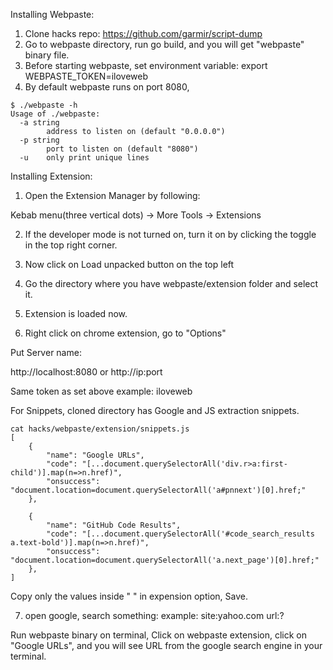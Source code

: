 Installing Webpaste:

1. Clone hacks repo: https://github.com/garmir/script-dump
2. Go to webpaste directory, run go build, and you will get "webpaste" binary file.
3. Before starting webpaste, set environment variable: export WEBPASTE_TOKEN=iloveweb
4. By default webpaste runs on port 8080,

```
$ ./webpaste -h
Usage of ./webpaste:
  -a string
        address to listen on (default "0.0.0.0")
  -p string
        port to listen on (default "8080")
  -u    only print unique lines
```

Installing Extension:

1. Open the Extension Manager by following:

Kebab menu(three vertical dots) -> More Tools -> Extensions

2. If the developer mode is not turned on, turn it on by clicking the toggle in the top right corner.

3. Now click on Load unpacked button on the top left

4. Go the directory where you have webpaste/extension folder and select it.

5. Extension is loaded now.

6. Right click on chrome extension, go to "Options"

Put Server name:

http://localhost:8080 or http://ip:port

Same token as set above example: iloveweb

For Snippets, cloned directory has Google and JS extraction snippets.
```
cat hacks/webpaste/extension/snippets.js
[
    {
        "name": "Google URLs",
        "code": "[...document.querySelectorAll('div.r>a:first-child')].map(n=>n.href)",
        "onsuccess": "document.location=document.querySelectorAll('a#pnnext')[0].href;"
    },

    {
        "name": "GitHub Code Results",
        "code": "[...document.querySelectorAll('#code_search_results a.text-bold')].map(n=>n.href)",
        "onsuccess": "document.location=document.querySelectorAll('a.next_page')[0].href;"
    },
]
```
Copy only the values inside " " in expension option, Save.

7. open google, search something: example: site:yahoo.com url:?

Run webpaste binary on terminal, Click on webpaste extension, click on "Google URLs", and you will see URL from the google search engine in your terminal.

